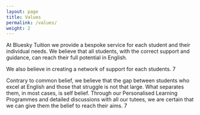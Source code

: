 ```yaml
---
layout: page
title: Values
permalink: /values/
weight: 2
---
```


At Bluesky Tuition we provide a bespoke service for each student and their individual needs. We believe that all students, with the correct support and guidance, can reach their full potential in English.

We also believe in creating a network of support for each students. 7

Contrary to common belief, we believe that the gap between students who excel at English and those that struggle is not that large. What separates them, in most cases, is self belief. Through our Personalised Learning Programmes and detailed discussions with all our tutees, we are certain that we can give them the belief to reach their aims.
7
